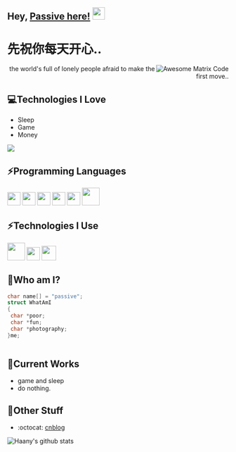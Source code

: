 ## Hey, [Passive here!](https://www.youtube.com/channel/UCietjxpksncMdOUkycv5nqA)  <img src="https://media.giphy.com/media/hvRJCLFzcasrR4ia7z/giphy.gif" width="28px" height="28px">

<h1>先祝你每天开心..</h1> 

<img src = 'https://camo.githubusercontent.com/326bf4b3be140c276753fadb8cf3d3d240bbcc6535e61b32849b0f72f62495fe/68747470733a2f2f36342e6d656469612e74756d626c722e636f6d2f65316631633937313233616532313765623733313530306535303265303038332f74756d626c725f6e39647863696b6d4955317163397a667a6f375f72315f3235302e676966' alt = 'Awesome Matrix Code' align='right'/>

<!--[![cnblog](https://img.shields.io/badge/-haanyali-blue?style=flat-square&logo=Linkedin&logoColor=white&link=https://www.linkedin.com/in/haany-ali)](https://www.cnblogs.com/passive/) [![Gmail Badge](https://img.shields.io/badge/-asterp04@gmail.com-c14438?style=flat-square&logo=Gmail&logoColor=white&link=mailto:asterp04@gmail.com)](mailto:asterp04@gmail.com) [![Youtube Channel](https://img.shields.io/badge/-The%20Broke%20Coder-c14438?style=flat-square&logo=Youtube&link=https://www.youtube.com/channel/UCietjxpksncMdOUkycv5nqA)](https://www.youtube.com/channel/UCietjxpksncMdOUkycv5nqA)
<p align="left"> <img src="https://komarev.com/ghpvc/?username=MarikIshtar007" alt="MarikIshtar007" /> </p>-->

<div style="text-align: right">the world's full of lonely people afraid to make the first move.. </div>

## 💻Technologies I Love
* Sleep
* Game
* Money

<img src = "https://github-readme-stats.vercel.app/api/top-langs/?username=MarikIshtar007&layout=compact">
<!--<img src = "https://camo.githubusercontent.com/326bf4b3be140c276753fadb8cf3d3d240bbcc6535e61b32849b0f72f62495fe/68747470733a2f2f36342e6d656469612e74756d626c722e636f6d2f65316631633937313233616532313765623733313530306535303265303038332f74756d626c725f6e39647863696b6d4955317163397a667a6f375f72315f3235302e676966">-->

## ⚡Programming Languages
<img src = 'https://github.com/MarikIshtar007/MarikIshtar007/blob/master/images/c-original.svg' width='30'/> <img src = 'https://github.com/MarikIshtar007/MarikIshtar007/blob/master/images/cpp.svg' width='30'/>  <img src = 'https://github.com/MarikIshtar007/MarikIshtar007/blob/master/images/html.svg' width='30'/> <img src='https://github.com/MarikIshtar007/MarikIshtar007/blob/master/images/java.svg' width='30'/> <img src = 'https://github.com/MarikIshtar007/MarikIshtar007/blob/master/images/js.svg' width='30'/> <img src = 'https://github.com/MarikIshtar007/MarikIshtar007/blob/master/images/php.svg' width='40'/>
 
 ## ⚡Technologies I Use
<img src = 'https://github.com/MarikIshtar007/MarikIshtar007/blob/master/images/android.svg' height='40'/>  <img src = 'https://github.com/MarikIshtar007/MarikIshtar007/blob/master/images/git.svg' width='30'/> <img src = 'https://github.com/MarikIshtar007/MarikIshtar007/blob/master/images/nodejs.svg' width='33'/> 
 ## 📝Who am I?
 ```C
char name[] = "passive";
struct WhatAmI
{
  char *poor;
  char *fun;
  char *photography;
}me;
	
 ```
 
## 🤖Current Works
 * game and sleep
 * do nothing.
 
## 🏁Other Stuff
  - :octocat: [cnblog](https://www.cnblogs.com/passive/)

![Haany's github stats](https://github-readme-stats.vercel.app/api?username=pass1ve&show_icons=true&hide=[%22issues%22])
 
 
